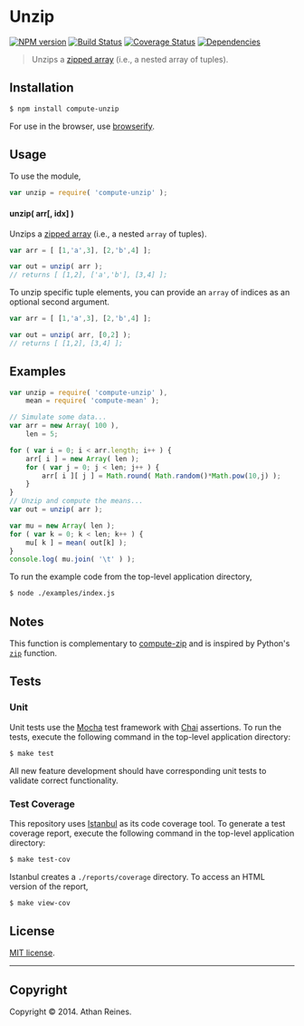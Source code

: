 Unzip
===
[![NPM version][npm-image]][npm-url] [![Build Status][travis-image]][travis-url] [![Coverage Status][coveralls-image]][coveralls-url] [![Dependencies][dependencies-image]][dependencies-url]

> Unzips a [zipped array](https://github.com/compute-io/zip) (i.e., a nested array of tuples).


## Installation

``` bash
$ npm install compute-unzip
```

For use in the browser, use [browserify](https://github.com/substack/node-browserify).


## Usage

To use the module,

``` javascript
var unzip = require( 'compute-unzip' );
```

#### unzip( arr[, idx] )

Unzips a [zipped array](https://github.com/compute-io/zip) (i.e., a nested `array` of tuples).

``` javascript
var arr = [ [1,'a',3], [2,'b',4] ];

var out = unzip( arr );
// returns [ [1,2], ['a','b'], [3,4] ];
```

To unzip specific tuple elements, you can provide an `array` of indices as an optional second argument.

``` javascript
var arr = [ [1,'a',3], [2,'b',4] ];

var out = unzip( arr, [0,2] );
// returns [ [1,2], [3,4] ];
```



## Examples

``` javascript
var unzip = require( 'compute-unzip' ),
	mean = require( 'compute-mean' );

// Simulate some data...
var arr = new Array( 100 ),
	len = 5;

for ( var i = 0; i < arr.length; i++ ) {
	arr[ i ] = new Array( len );
	for ( var j = 0; j < len; j++ ) {
		arr[ i ][ j ] = Math.round( Math.random()*Math.pow(10,j) );
	}
}
// Unzip and compute the means...
var out = unzip( arr );

var mu = new Array( len );
for ( var k = 0; k < len; k++ ) {
	mu[ k ] = mean( out[k] );
}
console.log( mu.join( '\t' ) );
```

To run the example code from the top-level application directory,

``` bash
$ node ./examples/index.js
```

## Notes

This function is complementary to [compute-zip](https://github.com/compute-io/zip) and is inspired by Python's [`zip`](https://docs.python.org/3.3/library/functions.html#zip) function.


## Tests

### Unit

Unit tests use the [Mocha](http://mochajs.org/) test framework with [Chai](http://chaijs.com) assertions. To run the tests, execute the following command in the top-level application directory:

``` bash
$ make test
```

All new feature development should have corresponding unit tests to validate correct functionality.


### Test Coverage

This repository uses [Istanbul](https://github.com/gotwarlost/istanbul) as its code coverage tool. To generate a test coverage report, execute the following command in the top-level application directory:

``` bash
$ make test-cov
```

Istanbul creates a `./reports/coverage` directory. To access an HTML version of the report,

``` bash
$ make view-cov
```


## License

[MIT license](http://opensource.org/licenses/MIT). 


---
## Copyright

Copyright &copy; 2014. Athan Reines.


[npm-image]: http://img.shields.io/npm/v/compute-unzip.svg
[npm-url]: https://npmjs.org/package/compute-unzip

[travis-image]: http://img.shields.io/travis/compute-io/unzip/master.svg
[travis-url]: https://travis-ci.org/compute-io/unzip

[coveralls-image]: https://img.shields.io/coveralls/compute-io/unzip/master.svg
[coveralls-url]: https://coveralls.io/r/compute-io/unzip?branch=master

[dependencies-image]: http://img.shields.io/david/compute-io/unzip.svg
[dependencies-url]: https://david-dm.org/compute-io/unzip

[dev-dependencies-image]: http://img.shields.io/david/dev/compute-io/unzip.svg
[dev-dependencies-url]: https://david-dm.org/dev/compute-io/unzip

[github-issues-image]: http://img.shields.io/github/issues/compute-io/unzip.svg
[github-issues-url]: https://github.com/compute-io/unzip/issues
